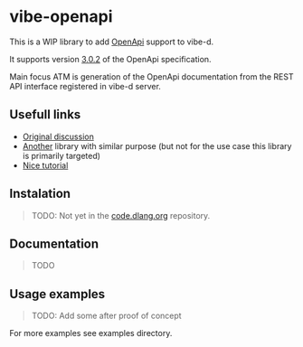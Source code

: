 # vibe-openapi

This is a WIP library to add [OpenApi](https://swagger.io/specification) support to vibe-d.

It supports version [3.0.2](https://github.com/OAI/OpenAPI-Specification/blob/master/versions/3.0.2.md) of the OpenApi specification.

Main focus ATM is generation of the OpenApi documentation from the REST API interface registered in vibe-d server.

## Usefull links

* [Original discussion](https://github.com/vibe-d/vibe.d/issues/1070)
* [Another](https://github.com/gedaiu/OpenApi) library with similar purpose (but not for the use case this library is primarily targeted)
* [Nice tutorial](https://idratherbewriting.com/learnapidoc/restapispecifications.html)

## Instalation

> TODO: Not yet in the [code.dlang.org](http://code.dlang.org/) repository.

## Documentation

> TODO

## Usage examples

> TODO: Add some after proof of concept

For more examples see examples directory.
